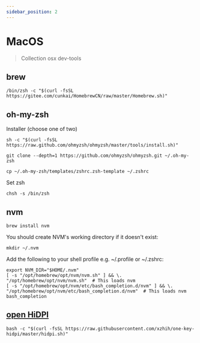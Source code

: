 ```yaml
---
sidebar_position: 2
---
```


# MacOS

> Collection osx dev-tools

## brew
```shell
/bin/zsh -c "$(curl -fsSL https://gitee.com/cunkai/HomebrewCN/raw/master/Homebrew.sh)"
```

## oh-my-zsh
Installer (choose one of two)
```shell
sh -c "$(curl -fsSL https://raw.github.com/ohmyzsh/ohmyzsh/master/tools/install.sh)"
```

```shell
git clone --depth=1 https://github.com/ohmyzsh/ohmyzsh.git ~/.oh-my-zsh

cp ~/.oh-my-zsh/templates/zshrc.zsh-template ~/.zshrc
```

Set zsh
```shell
chsh -s /bin/zsh
```

## nvm
```shell
brew install nvm
```

You should create NVM's working directory if it doesn't exist:
```shell
mkdir ~/.nvm
```

Add the following to your shell profile e.g. ~/.profile or ~/.zshrc:
```
export NVM_DIR="$HOME/.nvm"
[ -s "/opt/homebrew/opt/nvm/nvm.sh" ] && \. "/opt/homebrew/opt/nvm/nvm.sh"  # This loads nvm
[ -s "/opt/homebrew/opt/nvm/etc/bash_completion.d/nvm" ] && \. "/opt/homebrew/opt/nvm/etc/bash_completion.d/nvm"  # This loads nvm bash_completion
```

## [open HiDPI](https://www.bilibili.com/read/cv10227489/)
```shell
bash -c "$(curl -fsSL https://raw.githubusercontent.com/xzhih/one-key-hidpi/master/hidpi.sh)"
```